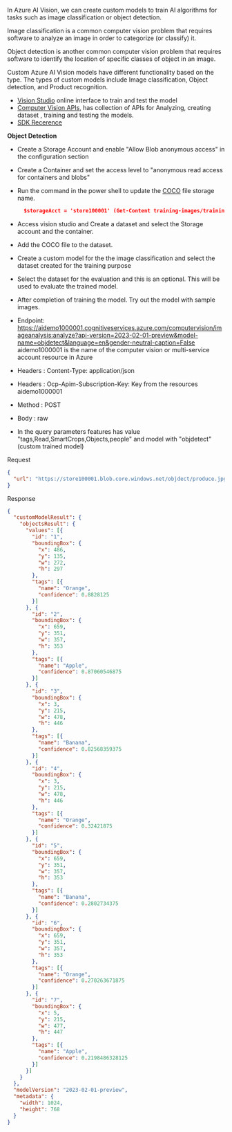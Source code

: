 In Azure AI Vision, we can create custom models to train AI algorithms for tasks such as image classification or object detection. 

Image classification is a common computer vision problem that requires software to analyze an image in order to categorize (or classify) it.

Object detection is another common computer vision problem that requires software to identify the location of specific classes of object in an image. 

Custom Azure AI Vision models have different functionality based on the type. The types of custom models include Image classification, Object detection, and Product recognition.

- [Vision Studio](https://portal.vision.cognitive.azure.com/) online interface to train and test the model 
- [Computer Vision APIs](https://centraluseuap.dev.cognitive.microsoft.com/docs/services/unified-vision-apis-public-preview-2023-02-01-preview/operations/61d65934cd35050c20f73ab6), has collection of APIs for Analyzing, creating dataset , training and testing the models.
- [SDK Recerence](https://learn.microsoft.com/en-us/azure/ai-services/computer-vision/how-to/call-analyze-image-40?tabs=csharp&pivots=programming-language-csharp)

**Object Detection**
* Create a Storage Account and enable "Allow Blob anonymous access" in the configuration section
* Create a Container and set the access level to "anonymous read access for containers and blobs"
* Run the command in the power shell to update the [COCO](COCO.md) file storage name.
  ```json
    $storageAcct = 'store100001' (Get-Content training-images/training_labels.json) -replace '<storageAccount>', $storageAcct Out-File training-images/training_labels.json
  ```
* Access vision studio and Create a dataset and select the Storage account and the container.
* Add the COCO file to the dataset.
* Create a custom model for the the image classification and select the dataset created for the training purpose
* Select the dataset for the evaluation and this is an optional. This will be used to evaluate the trained model.
* After completion of training the model. Try out the model with sample images.


* Endpoint: https://aidemo1000001.cognitiveservices.azure.com/computervision/imageanalysis:analyze?api-version=2023-02-01-preview&model-name=objdetect&language=en&gender-neutral-caption=False
    aidemo1000001 is the name of the computer vision or multi-service account resource in Azure
* Headers : Content-Type: application/json
* Headers : Ocp-Apim-Subscription-Key: Key from the resources aidemo1000001
* Method : POST
* Body : raw 
* In the query parameters features has value "tags,Read,SmartCrops,Objects,people" and model with "objdetect"(custom trained model)

Request
```json
{
  "url": "https://store100001.blob.core.windows.net/objdect/produce.jpg"
}
```
Response
```json
{
  "customModelResult": {
    "objectsResult": {
      "values": [{
        "id": "1",
        "boundingBox": {
          "x": 486,
          "y": 135,
          "w": 272,
          "h": 297
        },
        "tags": [{
          "name": "Orange",
          "confidence": 0.8828125
        }]
      }, {
        "id": "2",
        "boundingBox": {
          "x": 659,
          "y": 351,
          "w": 357,
          "h": 353
        },
        "tags": [{
          "name": "Apple",
          "confidence": 0.87060546875
        }]
      }, {
        "id": "3",
        "boundingBox": {
          "x": 3,
          "y": 215,
          "w": 478,
          "h": 446
        },
        "tags": [{
          "name": "Banana",
          "confidence": 0.82568359375
        }]
      }, {
        "id": "4",
        "boundingBox": {
          "x": 3,
          "y": 215,
          "w": 478,
          "h": 446
        },
        "tags": [{
          "name": "Orange",
          "confidence": 0.32421875
        }]
      }, {
        "id": "5",
        "boundingBox": {
          "x": 659,
          "y": 351,
          "w": 357,
          "h": 353
        },
        "tags": [{
          "name": "Banana",
          "confidence": 0.2802734375
        }]
      }, {
        "id": "6",
        "boundingBox": {
          "x": 659,
          "y": 351,
          "w": 357,
          "h": 353
        },
        "tags": [{
          "name": "Orange",
          "confidence": 0.270263671875
        }]
      }, {
        "id": "7",
        "boundingBox": {
          "x": 5,
          "y": 215,
          "w": 477,
          "h": 447
        },
        "tags": [{
          "name": "Apple",
          "confidence": 0.2198486328125
        }]
      }]
    }
  },
  "modelVersion": "2023-02-01-preview",
  "metadata": {
    "width": 1024,
    "height": 768
  }
}
```